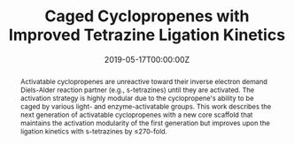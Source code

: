 ---
title: "Caged Cyclopropenes with Improved Tetrazine Ligation Kinetics"
authors:
- admin
- Omar Zainul
- Frank M. Camarda
- Ting Jiang
- John A. Mannone
- Wei Huang
- Scott T. Laughlin
date: "2019-05-17T00:00:00Z"
doi: "10.1021/acs.orglett.9b01177"

# Schedule page publish date (NOT publication's date).
publishDate: "2017-01-01T00:00:00Z"

# Publication type.
# Accepts a single type but formatted as a YAML list (for Hugo requirements).
# Enter a publication type from the CSL standard.
# Legend: 0 = Uncategorized; 1 = Conference paper; 2 = Journal article;
# 3 = Preprint / Working Paper; 4 = Report; 5 = Book; 6 = Book section;
# 7 = Thesis; 8 = Patent
# publication_types: ['paper-conference']
publication_types: ["article-journal"]

# Publication name and optional abbreviated publication name.
publication: "*Organic Letters*, 21(10), 3721-3725"
publication_short: ""

abstract: Activatable cyclopropenes are unreactive toward their inverse electron demand Diels-Alder reaction partner (e.g., s-tetrazines) until they are activated. The activation strategy is highly modular due to the cyclopropene's ability to be caged by various light- and enzyme-activatable groups. This work describes the next generation of activatable cyclopropenes with a new core scaffold that maintains the activation modularity of the first generation but improves upon the ligation kinetics with s-tetrazines by ≤270-fold.

# Summary. An optional shortened abstract.
summary:

tags:
- Caged compounds
- Cyclopropene
- Tetrazine
- Bioorthogonal
featured: false

# links:
# - name: ""
#   url: ""
url_pdf: 'https://1drv.ms/b/s!AqTKeAPfE7aNgZdZOY5Cwy_rUMk7KA?e=oeqnyb'
url_code: ''
url_dataset: 'https://pubs.acs.org/doi/suppl/10.1021/acs.orglett.9b01177/suppl_file/ol9b01177_si_001.pdf'
url_poster: ''
url_project: ''
url_slides: ''
url_source: ''
url_video: ''

# Featured image
# To use, add an image named `featured.jpg/png` to your page's folder.
#image:
#  caption: 'Image credit: [**Unsplash**](https://unsplash.com/photos/jdD8gXaTZsc)'
#  focal_point: ""
#  preview_only: false

# Associated Projects (optional).
#   Associate this publication with one or more of your projects.
#   Simply enter your project's folder or file name without extension.
#   E.g. `internal-project` references `content/project/internal-project/index.md`.
#   Otherwise, set `projects: []`.
projects:
- cagedcyclopropene

# Slides (optional).
#   Associate this publication with Markdown slides.
#   Simply enter your slide deck's filename without extension.
#   E.g. `slides: "example"` references `content/slides/example/index.md`.
#   Otherwise, set `slides: ""`.
#slides: example
---